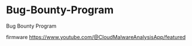 # Bug-Bounty-Program
Bug Bounty Program


firmware  https://www.youtube.com/@CloudMalwareAnalysisApp/featured
